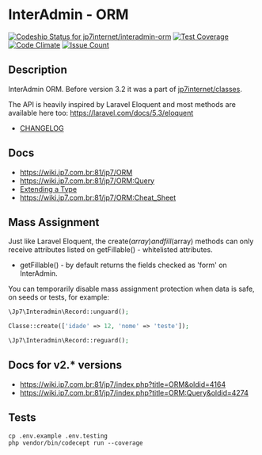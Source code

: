 # InterAdmin - ORM

[![Codeship Status for jp7internet/interadmin-orm](https://app.codeship.com/projects/499ecbb0-6e29-0134-13c6-7239a098062c/status?branch=master)](https://app.codeship.com/projects/177757)
[![Test Coverage](https://codeclimate.com/repos/57f6a615e61159361f001150/badges/0c21df38f69c1c472f33/coverage.svg)](https://codeclimate.com/repos/57f6a615e61159361f001150/coverage)
[![Code Climate](https://codeclimate.com/repos/57f6a615e61159361f001150/badges/0c21df38f69c1c472f33/gpa.svg)](https://codeclimate.com/repos/57f6a615e61159361f001150/feed)
[![Issue Count](https://codeclimate.com/repos/57f6a615e61159361f001150/badges/0c21df38f69c1c472f33/issue_count.svg)](https://codeclimate.com/repos/57f6a615e61159361f001150/feed)

## Description

InterAdmin ORM. Before version 3.2 it was a part of [jp7internet/classes](https://github.com/jp7internet/classes).

The API is heavily inspired by Laravel Eloquent and most methods are available here too: https://laravel.com/docs/5.3/eloquent

* [CHANGELOG](CHANGELOG.md)

## Docs

* https://wiki.jp7.com.br:81/jp7/ORM
* https://wiki.jp7.com.br:81/jp7/ORM:Query
* [Extending a Type](https://github.com/jp7internet/interadmin-orm/wiki/Extending-a-Type)
* https://wiki.jp7.com.br:81/jp7/ORM:Cheat_Sheet

## Mass Assignment

Just like Laravel Eloquent, the create($array) and fill($array) methods can only receive attributes listed on getFillable() - whitelisted attributes.

* getFillable() - by default returns the fields checked as 'form' on InterAdmin.

You can temporarily disable mass assignment protection when data is safe, on seeds or tests, for example:

```php
\Jp7\Interadmin\Record::unguard();

Classe::create(['idade' => 12, 'nome' => 'teste']);

\Jp7\Interadmin\Record::reguard();
```


## Docs for v2.* versions

* https://wiki.jp7.com.br:81/jp7/index.php?title=ORM&oldid=4164
* https://wiki.jp7.com.br:81/jp7/index.php?title=ORM:Query&oldid=4274


## Tests

```
cp .env.example .env.testing
php vendor/bin/codecept run --coverage
```
